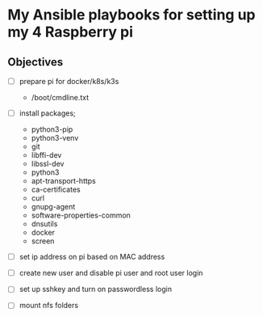 # My Ansible playbooks for setting up my 4 Raspberry pi

## Objectives

 - [ ] prepare pi for docker/k8s/k3s
    - /boot/cmdline.txt
- [ ] install packages;
    - python3-pip
    - python3-venv
    - git
    - libffi-dev
    - libssl-dev
    - python3
    - apt-transport-https
    - ca-certificates
    - curl
    - gnupg-agent
    - software-properties-common
    - dnsutils
    - docker
    - screen
- [ ] set ip address on pi based on MAC address
- [ ] create new user and disable pi user and root user login
- [ ] set up sshkey and turn on passwordless login
- [ ] mount nfs folders

